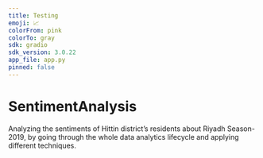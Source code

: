 ```yaml
---
title: Testing
emoji: 📈
colorFrom: pink
colorTo: gray
sdk: gradio
sdk_version: 3.0.22
app_file: app.py
pinned: false
---
```


# SentimentAnalysis
Analyzing the sentiments of Hittin district’s residents about Riyadh Season-2019, by going through the whole data analytics lifecycle and applying different techniques.
